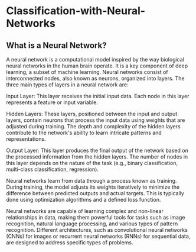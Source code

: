 # Classification-with-Neural-Networks

## What is a Neural Network?
  
A neural network is a computational model inspired by the way biological neural networks in the human brain operate. It is a key component of deep learning, a subset of machine learning. Neural networks consist of interconnected nodes, also known as neurons, organized into layers. The three main types of layers in a neural network are:

Input Layer: This layer receives the initial input data. Each node in this layer represents a feature or input variable.

Hidden Layers: These layers, positioned between the input and output layers, contain neurons that process the input data using weights that are adjusted during training. The depth and complexity of the hidden layers contribute to the network's ability to learn intricate patterns and representations.

Output Layer: This layer produces the final output of the network based on the processed information from the hidden layers. The number of nodes in this layer depends on the nature of the task (e.g., binary classification, multi-class classification, regression).

Neural networks learn from data through a process known as training. During training, the model adjusts its weights iteratively to minimize the difference between predicted outputs and actual targets. This is typically done using optimization algorithms and a defined loss function.

Neural networks are capable of learning complex and non-linear relationships in data, making them powerful tools for tasks such as image recognition, natural language processing, and various types of pattern recognition. Different architectures, such as convolutional neural networks (CNNs) for images or recurrent neural networks (RNNs) for sequential data, are designed to address specific types of problems.
